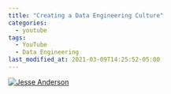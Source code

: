 ```yaml
---
title: "Creating a Data Engineering Culture"
categories: 
  - youtube
tags:
  - YouTube
  - Data Engineering
last_modified_at: 2021-03-09T14:25:52-05:00
---
```


[![Jesse Anderson](https://img.youtube.com/vi/VkeleGIUSM8/0.jpg)](https://www.youtube.com/watch?v=VkeleGIUSM8 "Everything Is AWESOME")
